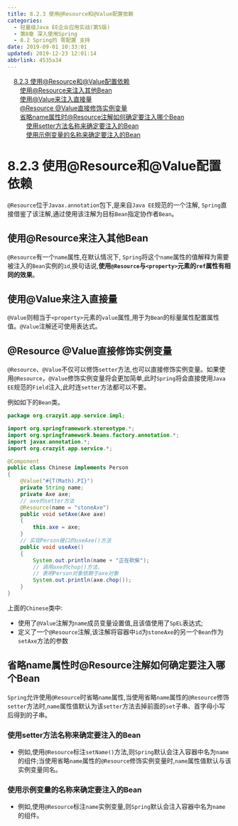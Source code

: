 ```yaml
---
title: 8.2.3 使用@Resource和@Value配置依赖
categories: 
  - 轻量级Java EE企业应用实战(第5版)
  - 第8章 深入使用Spring
  - 8.2 Spring的 零配置 支持
date: 2019-09-01 10:33:01
updated: 2019-12-23 12:01:14
abbrlink: 4535a34
---
```

<div id='my_toc'><a href="/JavaReadingNotes/4535a34/#8-2-3-使用@Resource和@Value配置依赖" class="header_1">8.2.3 使用@Resource和@Value配置依赖</a>&nbsp;<br><a href="/JavaReadingNotes/4535a34/#使用@Resource来注入其他Bean" class="header_2">使用@Resource来注入其他Bean</a>&nbsp;<br><a href="/JavaReadingNotes/4535a34/#使用@Value来注入直接量" class="header_2">使用@Value来注入直接量</a>&nbsp;<br><a href="/JavaReadingNotes/4535a34/#@Resource-@Value直接修饰实例变量" class="header_2">@Resource @Value直接修饰实例变量</a>&nbsp;<br><a href="/JavaReadingNotes/4535a34/#省略name属性时@Resource注解如何确定要注入哪个Bean" class="header_2">省略name属性时@Resource注解如何确定要注入哪个Bean</a>&nbsp;<br><a href="/JavaReadingNotes/4535a34/#使用setter方法名称来确定要注入的Bean" class="header_3">使用setter方法名称来确定要注入的Bean</a>&nbsp;<br><a href="/JavaReadingNotes/4535a34/#使用示例变量的名称来确定要注入的Bean" class="header_3">使用示例变量的名称来确定要注入的Bean</a>&nbsp;<br></div>
<style>.header_1{margin-left: 1em;}.header_2{margin-left: 2em;}.header_3{margin-left: 3em;}.header_4{margin-left: 4em;}.header_5{margin-left: 5em;}.header_6{margin-left: 6em;}</style>
<!--more-->
<script>if (navigator.platform.search('arm')==-1){document.getElementById('my_toc').style.display = 'none';}var e,p = document.getElementsByTagName('p');while (p.length>0) {e = p[0];e.parentElement.removeChild(e);}</script>

<!--end-->
<!--SSTStart-->
# 8.2.3 使用@Resource和@Value配置依赖 #
`@Resource`位于`Javax.annotation`包下,是来自`Java EE`规范的一个注解, `Spring`直接借鉴了该注解,通过使用该注解为目标`Bean`指定协作者`Bean`。
## 使用@Resource来注入其他Bean ##
`@Resource`有一个`name`属性,在默认情况下, `Spring`将这个`name`属性的值解释为需要被注入的`Bean`实例的`id`,换句话说,**使用`@Resource`与`<property>`元素的`ref`属性有相同的效果**。
## 使用@Value来注入直接量 ##
`@Value`则相当于`<property>`元素的`value`属性,用于为`Bean`的标量属性配置属性值。`@Value`注解还可使用表达式。
## @Resource @Value直接修饰实例变量 ##
`@Resource`、`@Value`不仅可以修饰`setter`方法,也可以直接修饰实例变量。如果使用`@Resource`，`@Value`修饰实例变量将会更加简单,此时`Spring`将会直接使用`Java EE`规范的`Field`注入,此时连`setter`方法都可以不要。

例如如下的`Bean`类。
```java
package org.crazyit.app.service.impl;

import org.springframework.stereotype.*;
import org.springframework.beans.factory.annotation.*;
import javax.annotation.*;
import org.crazyit.app.service.*;

@Component
public class Chinese implements Person
{
    @Value("#{T(Math).PI}")
    private String name;
    private Axe axe;
    // axe的setter方法
    @Resource(name = "stoneAxe")
    public void setAxe(Axe axe)
    {
        this.axe = axe;
    }
    // 实现Person接口的useAxe()方法
    public void useAxe()
    {
        System.out.println(name + "正在砍柴");
        // 调用axe的chop()方法，
        // 表明Person对象依赖于axe对象
        System.out.println(axe.chop());
    }
}
```
上面的`Chinese`类中:
- 使用了`@Value`注解为`name`成员变量设置值,且该值使用了`SpEL`表达式;
- 定义了一个`@Resource`注解,该注解将容器中`id`为`stoneAxe`的另一个`Bean`作为`setAxe`方法的参数

## 省略name属性时@Resource注解如何确定要注入哪个Bean ##
`Spring`允许使用`@Resource`时省略`name`属性,当使用省略`name`属性的`@Resource`修饰`setter`方法时,`name`属性值默认为该`setter`方法去掉前面的`set`子串、首字母小写后得到的子串。
### 使用setter方法名称来确定要注入的Bean ###
- 例如,使用`@Resource`标注`setName()`方法,则`Spring`默认会注入容器中名为`name`的组件;当使用省略`name`属性的`@Resource`修饰实例变量时,`name`属性值默认与该实例变量同名。

### 使用示例变量的名称来确定要注入的Bean ###
- 例如,使用`@Resource`标注`name`实例变量,则`Spring`默认会注入容器中名为`name`的组件。

<!--SSTStop-->

